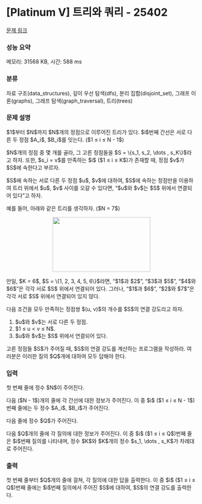 # [Platinum V] 트리와 쿼리 - 25402 

[문제 링크](https://www.acmicpc.net/problem/25402) 

### 성능 요약

메모리: 31568 KB, 시간: 588 ms

### 분류

자료 구조(data_structures), 깊이 우선 탐색(dfs), 분리 집합(disjoint_set), 그래프 이론(graphs), 그래프 탐색(graph_traversal), 트리(trees)

### 문제 설명

<p>$1$부터 $N$까지 $N$개의 정점으로 이루어진 트리가 있다. $i$번째 간선은 서로 다른 두 정점 $A_i$, $B_i$를 잇는다. ($1 ≤ i ≤ N - 1$)</p>

<p>$N$개의 정점 중 몇 개를 골라, 그 고른 정점들을 $S = \{s_1, s_2, \dots , s_K\}$라고 하자. 또한, $s_i = v$를 만족하는 $i$ ($1 ≤ i ≤ K$)가 존재할 때, 정점 $v$가 $S$에 속한다고 부르자.</p>

<p>$S$에 속하는 서로 다른 두 정점 $u$, $v$에 대하여, $S$에 속하는 정점만을 이용하여 트리 위에서 $u$, $v$ 사이를 오갈 수 있다면, “$u$와 $v$는 $S$ 위에서 연결되어 있다”고 하자.</p>

<p>예를 들어, 아래와 같은 트리를 생각하자. ($N = 7$)</p>

<p style="text-align: center;"><img alt="" src="" style="width: 259px; height: 145px;"></p>

<p>만일, $K = 6$, $S = \{1, 2, 3, 4, 5, 6\}$라면, “$1$과 $2$”, “$3$과 $5$”, “$4$와 $6$”은 각각 서로 $S$ 위에서 연결되어 있다. 그러나, “$1$과 $6$”, “$2$와 $7$”은 각각 서로 $S$ 위에서 연결되어 있지 않다.</p>

<p>다음 조건을 모두 만족하는 정점쌍 $(u, v)$의 개수를 $S$의 연결 강도라고 하자.</p>

<ol>
	<li>$u$와 $v$는 서로 다른 두 정점.</li>
	<li>$1 ≤ u < v ≤ N$.</li>
	<li>$u$와 $v$는 $S$ 위에서 연결되어 있다.</li>
</ol>

<p>고른 정점들 $S$가 주어질 때, $S$의 연결 강도를 계산하는 프로그램을 작성하라. 여러분은 이러한 질의 $Q$개에 대하여 모두 답해야 한다.</p>

### 입력 

 <p>첫 번째 줄에 정수 $N$이 주어진다.</p>

<p>다음 ($N - 1$)개의 줄에 각 간선에 대한 정보가 주어진다. 이 중 $i$ ($1 ≤ i ≤ N - 1$)번째 줄에는 두 정수 $A_i$, $B_i$가 주어진다.</p>

<p>다음 줄에 정수 $Q$가 주어진다.</p>

<p>다음 $Q$개의 줄에 각 질의에 대한 정보가 주어진다. 이 중 $i$ ($1 ≤ i ≤ Q$)번째 줄은 $i$번째 질의를 나타내며, 정수 $K$와 $K$개의 정수 $s_1, \dots , s_K$가 차례대로 주어진다.</p>

### 출력 

 <p>첫 번째 줄부터 $Q$개의 줄에 걸쳐, 각 질의에 대한 답을 출력한다. 이 중 $i$ ($1 ≤ i ≤ Q$)번째 줄에는 $i$번째 질의에서 주어진 $S$에 대하여, $S$의 연결 강도를 출력한다.</p>

